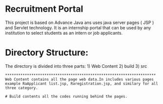 Recruitment Portal
=================

This project is based on Advance Java ans uses java server pages ( JSP ) and Servlet technology.
It is an internship portal that can be used by any institution to select students as an intern or job applicants.

Directory Structure:
====================
The directory is divided into three parts:
	1) Web Content
	2) build
	3) src

	*********************************************************************
	Web Content contains all the page web data.In includes various pages
	example RaApplicant list.jsp, Raregistration.jsp, and similary for all three category.

	# Build contents all the codes running behind the pages.
	
